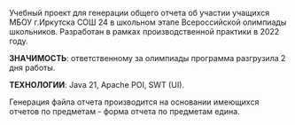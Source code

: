 Учебный проект для генерации общего отчета об участии учащихся МБОУ г.Иркутска СОШ 24 в школьном этапе Всероссийской олимпиады школьников.
Разработан в рамках производственной практики в 2022 году.

**ЗНАЧИМОСТЬ**: ответственному за олимпиады программа разгрузила 2 дня работы.

**ТЕХНОЛОГИИ**: Java 21, Apache POI, SWT (UI).

Генерация файла отчета производится на основании имеющихся отчетов по предметам - форма отчета по предметам едина.
